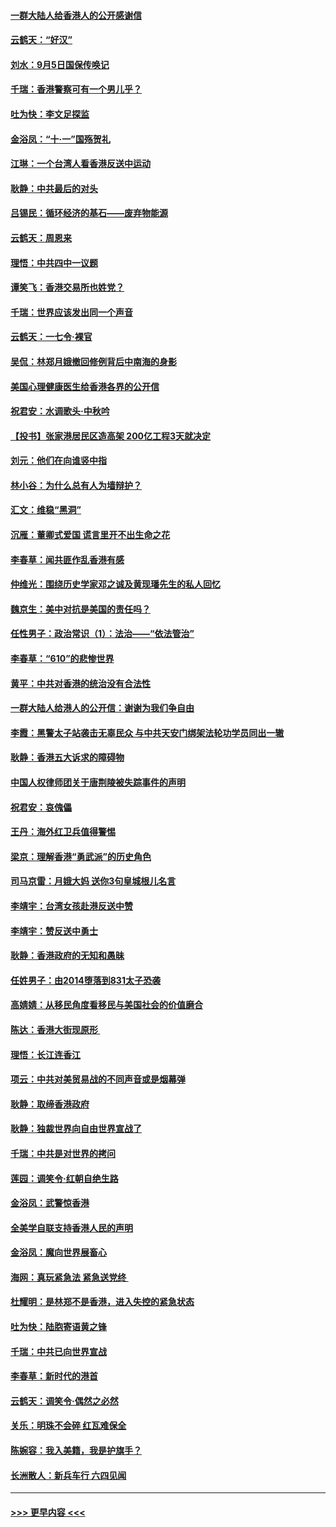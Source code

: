 #### [一群大陆人给香港人的公开感谢信](../pages/nsc993/n11514797.md?t=09120332) 
#### [云鹤天：“好汉”](../pages/nsc993/n11513536.md?t=09120332) 
#### [刘水：9月5日国保传唤记](../pages/nsc993/n11513460.md?t=09120332) 
#### [千瑞：香港警察可有一个男儿乎？](../pages/nsc993/n11513109.md?t=09120332) 
#### [吐为快：李文足探监](../pages/nsc993/n11509622.md?t=09120332) 
#### [金浴凤：“十‧一”国殇贺礼](../pages/nsc993/n11509593.md?t=09120332) 
#### [江琳：一个台湾人看香港反送中运动](../pages/nsc993/n11509211.md?t=09120332) 
#### [耿静：中共最后的对头](../pages/nsc993/n11508308.md?t=09120332) 
#### [吕锡民：循环经济的基石——废弃物能源](../pages/nsc993/n11508212.md?t=09120332) 
#### [云鹤天：周恩来](../pages/nsc993/n11508055.md?t=09120332) 
#### [理悟：中共四中一议题](../pages/nsc993/n11507782.md?t=09120332) 
#### [谭笑飞：香港交易所也姓党？](../pages/nsc993/n11507753.md?t=09120332) 
#### [千瑞：世界应该发出同一个声音](../pages/nsc993/n11507290.md?t=09120332) 
#### [云鹤天：一七令‧裸官](../pages/nsc993/n11507177.md?t=09120332) 
#### [吴侃：林郑月娥撤回修例背后中南海的身影](../pages/nsc993/n11506876.md?t=09120332) 
#### [美国心理健康医生给香港各界的公开信](../pages/nsc993/n11506809.md?t=09120332) 
#### [祝君安：水调歌头‧中秋吟](../pages/nsc993/n11506758.md?t=09120332) 
#### [【投书】张家港居民区造高架 200亿工程3天就决定](../pages/nsc993/n11506682.md?t=09120332) 
#### [刘元：他们在向谁竖中指](../pages/nsc993/n11505384.md?t=09120332) 
#### [林小谷：为什么总有人为墙辩护？](../pages/nsc993/n11505226.md?t=09120332) 
#### [汇文：维稳“黑洞”](../pages/nsc993/n11504347.md?t=09120332) 
#### [沉雁：董卿式爱国 谎言里开不出生命之花](../pages/nsc993/n11503215.md?t=09120332) 
#### [李春草：闻共匪作乱香港有感](../pages/nsc993/n11503072.md?t=09120332) 
#### [仲维光：围绕历史学家邓之诚及黄现璠先生的私人回忆](../pages/nsc993/n11501330.md?t=09120332) 
#### [魏京生：美中对抗是美国的责任吗？](../pages/nsc993/n11500723.md?t=09120332) 
#### [任性男子：政治常识（1）：法治——“依法管治”](../pages/nsc993/n11500791.md?t=09120332) 
#### [李春草：“610”的悲惨世界](../pages/nsc993/n11501141.md?t=09120332) 
#### [黄平：中共对香港的统治没有合法性](../pages/nsc993/n11499473.md?t=09120332) 
#### [一群大陆人给港人的公开信：谢谢为我们争自由](../pages/nsc993/n11500402.md?t=09120332) 
#### [李霞：黑警太子站袭击无辜民众 与中共天安门绑架法轮功学员同出一辙](../pages/nsc993/n11499805.md?t=09120332) 
#### [耿静：香港五大诉求的障碍物](../pages/nsc993/n11497578.md?t=09120332) 
#### [中国人权律师团关于唐荆陵被失踪事件的声明](../pages/nsc993/n11500014.md?t=09120332) 
#### [祝君安：哀傀儡](../pages/nsc993/n11499776.md?t=09120332) 
#### [王丹：海外红卫兵值得警惕](../pages/nsc993/n11498138.md?t=09120332) 
#### [梁京：理解香港“勇武派”的历史角色](../pages/nsc993/n11498006.md?t=09120332) 
#### [司马京雷：月娥大妈  送你3句皇城根儿名言](../pages/nsc993/n11497885.md?t=09120332) 
#### [李靖宇：台湾女孩赴港反送中赞](../pages/nsc993/n11497721.md?t=09120332) 
#### [李靖宇：赞反送中勇士](../pages/nsc993/n11497452.md?t=09120332) 
#### [耿静：香港政府的无知和愚昧](../pages/nsc993/n11494238.md?t=09120332) 
#### [任姓男子：由2014堕落到831太子恐袭](../pages/nsc993/n11496683.md?t=09120332) 
#### [高婧婧：从移民角度看移民与美国社会的价值磨合](../pages/nsc993/n11495757.md?t=09120332) 
#### [陈达：香港大街现原形 ](../pages/nsc993/n11495441.md?t=09120332) 
#### [理悟：长江连香江](../pages/nsc993/n11495377.md?t=09120332) 
#### [项云：中共对美贸易战的不同声音或是烟幕弹](../pages/nsc993/n11494929.md?t=09120332) 
#### [耿静：取缔香港政府](../pages/nsc993/n11494218.md?t=09120332) 
#### [耿静：独裁世界向自由世界宣战了](../pages/nsc993/n11494190.md?t=09120332) 
#### [千瑞：中共是对世界的拷问](../pages/nsc993/n11493021.md?t=09120332) 
#### [莲园：调笑令‧红朝自绝生路](../pages/nsc993/n11493011.md?t=09120332) 
#### [金浴凤：武警惊香港](../pages/nsc993/n11492994.md?t=09120332) 
#### [全美学自联支持香港人民的声明](../pages/nsc993/n11492630.md?t=09120332) 
#### [金浴凤：魔向世界展畜心](../pages/nsc993/n11492599.md?t=09120332) 
#### [海网：真玩紧急法 紧急送党终 ](../pages/nsc993/n11492535.md?t=09120332) 
#### [杜耀明：是林郑不是香港，进入失控的紧急状态](../pages/nsc993/n11491420.md?t=09120332) 
#### [吐为快：陆胞寄语黄之锋](../pages/nsc993/n11491117.md?t=09120332) 
#### [千瑞：中共已向世界宣战](../pages/nsc993/n11490123.md?t=09120332) 
#### [李春草：新时代的港首](../pages/nsc993/n11489864.md?t=09120332) 
#### [云鹤天：调笑令·偶然之必然](../pages/nsc993/n11489701.md?t=09120332) 
#### [关乐：明珠不会碎 红瓦难保全](../pages/nsc993/n11489647.md?t=09120332) 
#### [陈婉容：我入美籍，我是护旗手？](../pages/nsc993/n11487908.md?t=09120332) 
#### [长洲散人：新兵车行 六四见闻](../pages/nsc993/n11487729.md?t=09120332) 

----
#### [ >>> 更早内容 <<< ](../indexes/nsc993-earlier.md)
